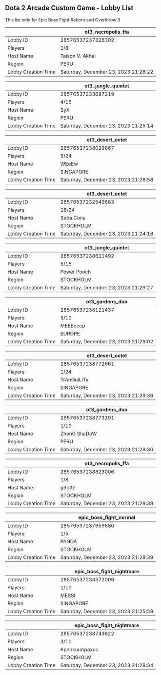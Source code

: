 ## Dota 2 Arcade Custom Game - Lobby List

This list only for Epic Boss Fight Reborn and Overthrow 3

|  | ot3_necropolis_ffa |
| ------ | ------ |
| Lobby ID | 28576537237325302 |
| Players | 1/8 |
| Host Name | Taison V. Akhal |
| Region | PERU |
| Lobby Creation Time | Saturday, December 23, 2023 21:28:22 |


|  | ot3_jungle_quintet |
| ------ | ------ |
| Lobby ID | 28576537233687219 |
| Players | 4/15 |
| Host Name | SyX |
| Region | PERU |
| Lobby Creation Time | Saturday, December 23, 2023 21:25:14 |


|  | ot3_desert_octet |
| ------ | ------ |
| Lobby ID | 28576537238029867 |
| Players | 5/24 |
| Host Name | WEeEw |
| Region | SINGAPORE |
| Lobby Creation Time | Saturday, December 23, 2023 21:28:58 |


|  | ot3_desert_octet |
| ------ | ------ |
| Lobby ID | 28576537232549883 |
| Players | 18/24 |
| Host Name | Seba Соль |
| Region | STOCKHOLM |
| Lobby Creation Time | Saturday, December 23, 2023 21:24:16 |


|  | ot3_jungle_quintet |
| ------ | ------ |
| Lobby ID | 28576537238611492 |
| Players | 5/15 |
| Host Name | Power Pooch |
| Region | STOCKHOLM |
| Lobby Creation Time | Saturday, December 23, 2023 21:29:27 |


|  | ot3_gardens_duo |
| ------ | ------ |
| Lobby ID | 28576537238121437 |
| Players | 5/10 |
| Host Name | MEEEeeep |
| Region | EUROPE |
| Lobby Creation Time | Saturday, December 23, 2023 21:29:02 |


|  | ot3_desert_octet |
| ------ | ------ |
| Lobby ID | 28576537238772661 |
| Players | 1/24 |
| Host Name | TrAnQuiLiTy |
| Region | SINGAPORE |
| Lobby Creation Time | Saturday, December 23, 2023 21:29:36 |


|  | ot3_gardens_duo |
| ------ | ------ |
| Lobby ID | 28576537238773191 |
| Players | 1/10 |
| Host Name | ZhenG ShaDoW |
| Region | PERU |
| Lobby Creation Time | Saturday, December 23, 2023 21:29:36 |


|  | ot3_necropolis_ffa |
| ------ | ------ |
| Lobby ID | 28576537238823006 |
| Players | 1/8 |
| Host Name | g3otte |
| Region | STOCKHOLM |
| Lobby Creation Time | Saturday, December 23, 2023 21:29:38 |


|  | epic_boss_fight_normal |
| ------ | ------ |
| Lobby ID | 28576537237659680 |
| Players | 1/5 |
| Host Name | PANDA |
| Region | STOCKHOLM |
| Lobby Creation Time | Saturday, December 23, 2023 21:28:39 |


|  | epic_boss_fight_nightmare |
| ------ | ------ |
| Lobby ID | 28576537234572009 |
| Players | 1/10 |
| Host Name | MESSI |
| Region | SINGAPORE |
| Lobby Creation Time | Saturday, December 23, 2023 21:25:59 |


|  | epic_boss_fight_nightmare |
| ------ | ------ |
| Lobby ID | 28576537238743822 |
| Players | 3/10 |
| Host Name | KpenkuuApaxuc |
| Region | STOCKHOLM |
| Lobby Creation Time | Saturday, December 23, 2023 21:29:34 |


